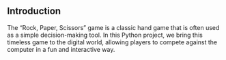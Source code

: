 ## Introduction

The “Rock, Paper, Scissors” game is a classic hand game that is often used as a simple decision-making tool. In this Python project, we bring this timeless game to the digital world, allowing players to compete against the computer in a fun and interactive way.
